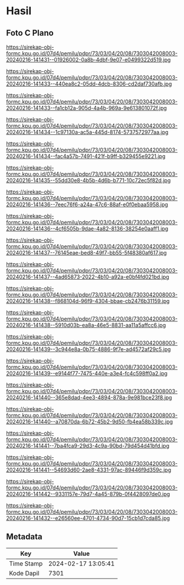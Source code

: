 # Hasil

## Foto C Plano

https://sirekap-obj-formc.kpu.go.id/07d4/pemilu/pdpr/73/03/04/20/08/7303042008003-20240216-141431--01926002-0a8b-4dbf-9e07-e0499322d519.jpg

https://sirekap-obj-formc.kpu.go.id/07d4/pemilu/pdpr/73/03/04/20/08/7303042008003-20240216-141433--440ea8c2-05dd-4dcb-8306-cd2daf730afb.jpg

https://sirekap-obj-formc.kpu.go.id/07d4/pemilu/pdpr/73/03/04/20/08/7303042008003-20240216-141433--fa1cb12a-905d-4a4b-969a-9e613801072f.jpg

https://sirekap-obj-formc.kpu.go.id/07d4/pemilu/pdpr/73/03/04/20/08/7303042008003-20240216-141434--1c97130a-ac5a-445d-8174-5737572977aa.jpg

https://sirekap-obj-formc.kpu.go.id/07d4/pemilu/pdpr/73/03/04/20/08/7303042008003-20240216-141434--fac4a57b-7491-421f-b9ff-b329455e9221.jpg

https://sirekap-obj-formc.kpu.go.id/07d4/pemilu/pdpr/73/03/04/20/08/7303042008003-20240216-141435--55dd30e8-4b5b-4d6b-b771-10c72ec5f82d.jpg

https://sirekap-obj-formc.kpu.go.id/07d4/pemilu/pdpr/73/03/04/20/08/7303042008003-20240216-141436--7eec76f6-a24a-47c6-88af-e0f0ebaa5958.jpg

https://sirekap-obj-formc.kpu.go.id/07d4/pemilu/pdpr/73/03/04/20/08/7303042008003-20240216-141436--4cf6505b-9dae-4a82-8136-38254e0aaff1.jpg

https://sirekap-obj-formc.kpu.go.id/07d4/pemilu/pdpr/73/03/04/20/08/7303042008003-20240216-141437--76145eae-bed8-49f7-bb55-5f48380af617.jpg

https://sirekap-obj-formc.kpu.go.id/07d4/pemilu/pdpr/73/03/04/20/08/7303042008003-20240216-141437--4ad65873-2022-4b10-a92a-e0bf4fd021bd.jpg

https://sirekap-obj-formc.kpu.go.id/07d4/pemilu/pdpr/73/03/04/20/08/7303042008003-20240216-141438--f868104d-96f9-4304-bbae-cb2476b31159.jpg

https://sirekap-obj-formc.kpu.go.id/07d4/pemilu/pdpr/73/03/04/20/08/7303042008003-20240216-141438--5910d03b-ea8a-46e5-8831-aa11a5affcc6.jpg

https://sirekap-obj-formc.kpu.go.id/07d4/pemilu/pdpr/73/03/04/20/08/7303042008003-20240216-141439--3c944e8a-0b75-4886-9f7e-ad4572af29c5.jpg

https://sirekap-obj-formc.kpu.go.id/07d4/pemilu/pdpr/73/03/04/20/08/7303042008003-20240216-141439--e9144f77-7475-440e-a3e4-fc4c598ff0a2.jpg

https://sirekap-obj-formc.kpu.go.id/07d4/pemilu/pdpr/73/03/04/20/08/7303042008003-20240216-141440--365e8dad-4ee3-4894-878a-9e981bce23f8.jpg

https://sirekap-obj-formc.kpu.go.id/07d4/pemilu/pdpr/73/03/04/20/08/7303042008003-20240216-141440--a70870da-6b72-45b2-9d50-fb4ea58b339c.jpg

https://sirekap-obj-formc.kpu.go.id/07d4/pemilu/pdpr/73/03/04/20/08/7303042008003-20240216-141441--7ba4fca9-29d3-4c9a-90bd-79d454d41bfd.jpg

https://sirekap-obj-formc.kpu.go.id/07d4/pemilu/pdpr/73/03/04/20/08/7303042008003-20240216-141441--54693d60-2ae8-4331-97ac-89446f9d359c.jpg

https://sirekap-obj-formc.kpu.go.id/07d4/pemilu/pdpr/73/03/04/20/08/7303042008003-20240216-141442--9331157e-79d7-4a45-879b-0f4428097de0.jpg

https://sirekap-obj-formc.kpu.go.id/07d4/pemilu/pdpr/73/03/04/20/08/7303042008003-20240216-141432--e26560ee-4701-4734-90d7-15cb1d7cda85.jpg


## Metadata

| Key        | Value               |
| ---------- | ------------------- |
| Time Stamp | 2024-02-17 13:05:41 |
| Kode Dapil | 7301                |



